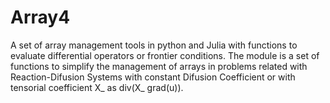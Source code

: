 # Array4
 A set of array management tools in python and Julia
with functions to evaluate differential operators or
frontier conditions.
 The module is a set of functions to simplify the management
of arrays in problems related with Reaction-Difusion Systems
with constant Difusion Coefficient or with tensorial coefficient X_ as
                  div(X_ grad(u)).

